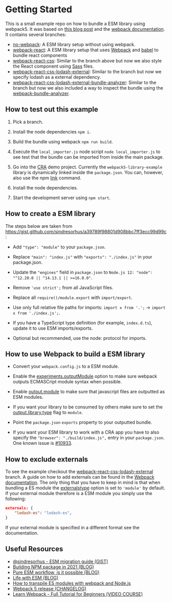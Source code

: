 # Getting Started

This is a small example repo on how to bundle a ESM library using webpack5. It was based on [this blog post](https://blog.logrocket.com/transpile-es-modules-with-webpack-node-js/) and the [webpack documentation](https://webpack.js.org/). It contains several branches:

-   [no-webpack](https://github.com/rickstaa/webpack5-esm-library-example/tree/no-webpack): A ESM library setup without using webpack.
-   [webpack-react](https://github.com/rickstaa/webpack5-esm-library-example/tree/webpack-react): A ESM library setup that uses [Webpack](https://webpack.js.org/) and [babel](https://babeljs.io/) to bundle react components
-   [webpack-react-css](https://github.com/rickstaa/webpack5-esm-library-example/tree/webpack-react-css): Similar to the branch above but now we also style the React component using [Sass](https://sass-lang.com/) files.
-   [webpack-react-css-lodash-external](https://github.com/rickstaa/webpack5-esm-library-example/tree/webpack-react-css-lodash-external): Similar to the branch but now we specify lodash as a external dependency.
-   [webpack-react-css-lodash-external-bundle-analyzer](https://github.com/rickstaa/webpack5-esm-library-example/tree/webpack-react-css-lodash-external-bundle-analyzer): Similar to the branch but now we also included a way to inspect the bundle using the [webpack-bundle-analyzer](https://github.com/webpack-contrib/webpack-bundle-analyzer).

## How to test out this example

1.  Pick a branch.

2.  Install the node dependencies `npm i`.

3.  Build the bundle using webpack `npm run build`.

4.  Execute the `local_importer.js` node script `node local_importer.js` to see test that the bundle can be imported from inside the main package.

5.  Go into the [CRA](https://reactjs.org/docs/create-a-new-react-app.html) demo project. Currently the `webpack5-library-example` library is dynamically linked inside the `package.json`. You can, however, also use the npm [link](https://docs.npmjs.com/cli/v8/commands/npm-link/) command.

6.  Install the node dependencies.

7.  Start the development server using `npm start`.

## How to create a ESM library

The steps below are taken from <https://gist.github.com/sindresorhus/a39789f98801d908bbc7ff3ecc99d99c>:

-   Add `"type": "module"` to your `package.json`.

-   Replace `"main": "index.js"` with `"exports": "./index.js"` in your package.json.

-   Update the `"engines"` field in `package.json` to `Node.js 12: "node": "^12.20.0 || ^14.13.1 || >=16.0.0"`.

-   Remove `'use strict';` from all JavaScript files.

-   Replace all `require()/module.export` with `import/export`.

-   Use only full relative file paths for imports: `import x from '.';` → `import x from './index.js';`.

-   If you have a TypeScript type definition (for example, `index.d.ts`), update it to use ESM imports/exports.

-   Optional but recommended, use the node: protocol for imports.

## How to use Webpack to build a ESM library

-   Convert your `webpack.config.js` to a ESM module.

-   Enable the [experiments.outputModule](https://webpack.js.org/configuration/experiments/#experimentsoutputmodule) option to make sure webpack outputs ECMASCript module syntax when possible.

-   Enable [output.module](https://webpack.js.org/configuration/output/#outputmodule) to make sure that javascript files are outputted as ESM modules.

-   If you want your library to be consumed by others make sure to set the [output.library.type](https://webpack.js.org/configuration/output/#outputlibrarytype) flag to `module`.

-   Point the `package.json` `exports` property to your outputted bundle.

-   If you want your ESM library to work with a CRA app you have to also specify the `"browser": "./build/index.js",` entry in your `package.json`. One known issue is [#10933](https://github.com/facebook/create-react-app/issues/10933).

## How to exclude externals

To see the example checkout the [webpack-react-css-lodash-external](https://github.com/rickstaa/webpack5-esm-library-example/tree/webpack-react-css-lodash-external) branch. A guide on how to add externals can be found in the [Webpack documentation](https://webpack.js.org/configuration/externals/). The only thing that you have to keep in mind is that when bundling a ES module the [externalstype](https://webpack.js.org/configuration/externals/#externalstype) option is set to `'module'` by default. If your external module therefore is a ESM module you simply use the following:

```json
externals: {
    "lodash-es": "lodash-es",
}
```

If your external module is specified in a different format see the documentation.

## Useful Resources

-   [@sindresorhus - ESM migration guide (GIST)](https://gist.github.com/sindresorhus/a39789f98801d908bbc7ff3ecc99d99c)
-   [Building NPM package in 2021 (BLOG)](https://www.julian.io/articles/es2020-npm-package.html)
-   [Pure ESM workflow, is it possible (BLOG)](https://www.indiehackers.com/post/pure-esm-workflow-is-it-possible-714965169d)
-   [Life with ESM (BLOG)](https://css-tricks.com/life-with-esm/)
-   [How to transpile ES modules with webpack and Node.js](https://blog.logrocket.com/transpile-es-modules-with-webpack-node-js/)
-   [Webpack 5 release (CHANGELOG)](https://webpack.js.org/blog/2020-10-10-webpack-5-release/)
-   [Learn Webpack - Full Tutorial for Beginners (VIDEO COURSE)](https://www.youtube.com/watch?v=MpGLUVbqoYQ&t=6084s)
